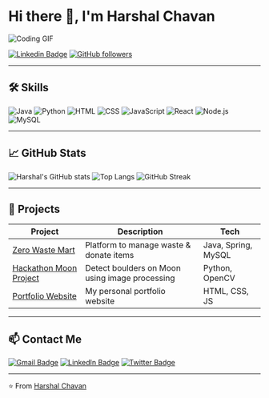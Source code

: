 # Hi there 👋, I'm Harshal Chavan

![Coding GIF](https://media.giphy.com/media/3o7aD2saalBwwftBIY/giphy.gif)

[![Linkedin Badge]([https://img.shields.io/badge/-HarshalChavan-blue?style=flat-square&logo=Linkedin&logoColor=white&link=https://www.linkedin.com/in/harshal-chavan/)](https://www.linkedin.com/in/harshal-chavan/](https://www.linkedin.com/in/harshal-chavan-b873aa28a?utm_source=share&utm_campaign=share_via&utm_content=profile&utm_medium=android_app))
[![GitHub followers]([https://img.shields.io/github/followers/harshalchavan?label=Follow&style=social)](https://github.com/harshalchavan](https://github.com/Harshal-max/Harshal-max/))

---

## 🛠️ Skills

![Java](https://img.shields.io/badge/Java-ED8B00?style=for-the-badge&logo=java&logoColor=white)
![Python](https://img.shields.io/badge/Python-3776AB?style=for-the-badge&logo=python&logoColor=white)
![HTML](https://img.shields.io/badge/HTML-E34F26?style=for-the-badge&logo=html5&logoColor=white)
![CSS](https://img.shields.io/badge/CSS-1572B6?style=for-the-badge&logo=css3&logoColor=white)
![JavaScript](https://img.shields.io/badge/JavaScript-F7DF1E?style=for-the-badge&logo=javascript&logoColor=black)
![React](https://img.shields.io/badge/React-61DAFB?style=for-the-badge&logo=react&logoColor=black)
![Node.js](https://img.shields.io/badge/Node.js-339933?style=for-the-badge&logo=nodedotjs&logoColor=white)
![MySQL](https://img.shields.io/badge/MySQL-4479A1?style=for-the-badge&logo=mysql&logoColor=white)

---

## 📈 GitHub Stats

![Harshal's GitHub stats](https://github-readme-stats.vercel.app/api?username=harshalchavan&show_icons=true&theme=radical)
![Top Langs](https://github-readme-stats.vercel.app/api/top-langs/?username=harshalchavan&layout=compact&theme=radical)
![GitHub Streak](https://github-readme-streak-stats.herokuapp.com/?user=harshalchavan&theme=radical)

---

## 🚀 Projects

| Project | Description | Tech |
|---------|-------------|------|
| [Zero Waste Mart](https://github.com/harshalchavan/zerowaste-mart) | Platform to manage waste & donate items | Java, Spring, MySQL |
| [Hackathon Moon Project](https://github.com/harshalchavan/moon-project) | Detect boulders on Moon using image processing | Python, OpenCV |
| [Portfolio Website](https://github.com/harshalchavan/portfolio) | My personal portfolio website | HTML, CSS, JS |

---

## 📫 Contact Me

[![Gmail Badge](https://img.shields.io/badge/-harshal@gmail.com-c14438?style=flat-square&logo=Gmail&logoColor=white&link=mailto:harshal@gmail.com)](mailto:harshal@gmail.com)
[![LinkedIn Badge](https://img.shields.io/badge/-Harshal-blue?style=flat-square&logo=Linkedin&logoColor=white&link=https://www.linkedin.com/in/harshal-chavan/)](https://www.linkedin.com/in/harshal-chavan/)
[![Twitter Badge](https://img.shields.io/badge/-@HarshalChavan1-1DA1F2?style=flat-square&logo=Twitter&logoColor=white&link=https://twitter.com/HarshalChavan1)](https://twitter.com/HarshalChavan1)

---

⭐️ From [Harshal Chavan](https://github.com/harshalchavan)
